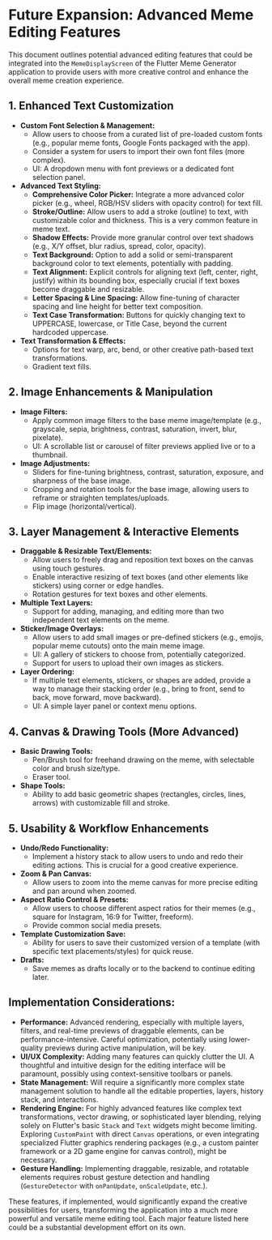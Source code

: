 # Future Expansion: Advanced Meme Editing Features

This document outlines potential advanced editing features that could be integrated into the `MemeDisplayScreen` of the Flutter Meme Generator application to provide users with more creative control and enhance the overall meme creation experience.

## 1. Enhanced Text Customization

*   **Custom Font Selection & Management:**
    *   Allow users to choose from a curated list of pre-loaded custom fonts (e.g., popular meme fonts, Google Fonts packaged with the app).
    *   Consider a system for users to import their own font files (more complex).
    *   UI: A dropdown menu with font previews or a dedicated font selection panel.
*   **Advanced Text Styling:**
    *   **Comprehensive Color Picker:** Integrate a more advanced color picker (e.g., wheel, RGB/HSV sliders with opacity control) for text fill.
    *   **Stroke/Outline:** Allow users to add a stroke (outline) to text, with customizable color and thickness. This is a very common feature in meme text.
    *   **Shadow Effects:** Provide more granular control over text shadows (e.g., X/Y offset, blur radius, spread, color, opacity).
    *   **Text Background:** Option to add a solid or semi-transparent background color to text elements, potentially with padding.
    *   **Text Alignment:** Explicit controls for aligning text (left, center, right, justify) within its bounding box, especially crucial if text boxes become draggable and resizable.
    *   **Letter Spacing & Line Spacing:** Allow fine-tuning of character spacing and line height for better text composition.
    *   **Text Case Transformation:** Buttons for quickly changing text to UPPERCASE, lowercase, or Title Case, beyond the current hardcoded uppercase.
*   **Text Transformation & Effects:**
    *   Options for text warp, arc, bend, or other creative path-based text transformations.
    *   Gradient text fills.

## 2. Image Enhancements & Manipulation

*   **Image Filters:**
    *   Apply common image filters to the base meme image/template (e.g., grayscale, sepia, brightness, contrast, saturation, invert, blur, pixelate).
    *   UI: A scrollable list or carousel of filter previews applied live or to a thumbnail.
*   **Image Adjustments:**
    *   Sliders for fine-tuning brightness, contrast, saturation, exposure, and sharpness of the base image.
    *   Cropping and rotation tools for the base image, allowing users to reframe or straighten templates/uploads.
    *   Flip image (horizontal/vertical).

## 3. Layer Management & Interactive Elements

*   **Draggable & Resizable Text/Elements:**
    *   Allow users to freely drag and reposition text boxes on the canvas using touch gestures.
    *   Enable interactive resizing of text boxes (and other elements like stickers) using corner or edge handles.
    *   Rotation gestures for text boxes and other elements.
*   **Multiple Text Layers:**
    *   Support for adding, managing, and editing more than two independent text elements on the meme.
*   **Sticker/Image Overlays:**
    *   Allow users to add small images or pre-defined stickers (e.g., emojis, popular meme cutouts) onto the main meme image.
    *   UI: A gallery of stickers to choose from, potentially categorized.
    *   Support for users to upload their own images as stickers.
*   **Layer Ordering:**
    *   If multiple text elements, stickers, or shapes are added, provide a way to manage their stacking order (e.g., bring to front, send to back, move forward, move backward).
    *   UI: A simple layer panel or context menu options.

## 4. Canvas & Drawing Tools (More Advanced)

*   **Basic Drawing Tools:**
    *   Pen/Brush tool for freehand drawing on the meme, with selectable color and brush size/type.
    *   Eraser tool.
*   **Shape Tools:**
    *   Ability to add basic geometric shapes (rectangles, circles, lines, arrows) with customizable fill and stroke.

## 5. Usability & Workflow Enhancements

*   **Undo/Redo Functionality:**
    *   Implement a history stack to allow users to undo and redo their editing actions. This is crucial for a good creative experience.
*   **Zoom & Pan Canvas:**
    *   Allow users to zoom into the meme canvas for more precise editing and pan around when zoomed.
*   **Aspect Ratio Control & Presets:**
    *   Allow users to choose different aspect ratios for their memes (e.g., square for Instagram, 16:9 for Twitter, freeform).
    *   Provide common social media presets.
*   **Template Customization Save:**
    *   Ability for users to save their customized version of a template (with specific text placements/styles) for quick reuse.
*   **Drafts:**
    *   Save memes as drafts locally or to the backend to continue editing later.

## Implementation Considerations:

*   **Performance:** Advanced rendering, especially with multiple layers, filters, and real-time previews of draggable elements, can be performance-intensive. Careful optimization, potentially using lower-quality previews during active manipulation, will be key.
*   **UI/UX Complexity:** Adding many features can quickly clutter the UI. A thoughtful and intuitive design for the editing interface will be paramount, possibly using context-sensitive toolbars or panels.
*   **State Management:** Will require a significantly more complex state management solution to handle all the editable properties, layers, history stack, and interactions.
*   **Rendering Engine:** For highly advanced features like complex text transformations, vector drawing, or sophisticated layer blending, relying solely on Flutter's basic `Stack` and `Text` widgets might become limiting. Exploring `CustomPaint` with direct `Canvas` operations, or even integrating specialized Flutter graphics rendering packages (e.g., a custom painter framework or a 2D game engine for canvas control), might be necessary.
*   **Gesture Handling:** Implementing draggable, resizable, and rotatable elements requires robust gesture detection and handling (`GestureDetector` with `onPanUpdate`, `onScaleUpdate`, etc.).

These features, if implemented, would significantly expand the creative possibilities for users, transforming the application into a much more powerful and versatile meme editing tool. Each major feature listed here could be a substantial development effort on its own.

